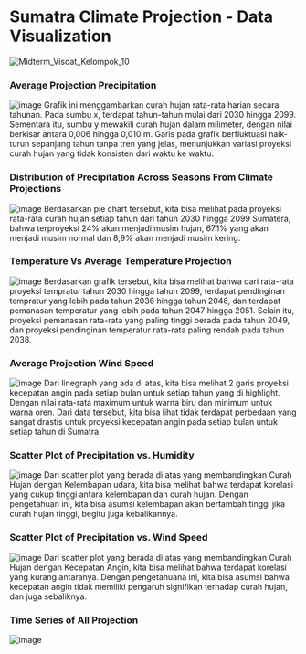 # Sumatra Climate Projection - Data Visualization

![Midterm_Visdat_Kelompok_10](https://github.com/dapraws/SumatraClimateProjection_DataVisualization/assets/122019775/f89101ed-3483-4299-8ac0-71f7754cd21e)


### Average Projection Precipitation 
![image](https://github.com/dapraws/SumatraClimateProjection_DataVisualization/assets/122019775/53969d99-cfda-4d6e-a3e3-ae55c168fa4a)
Grafik ini menggambarkan curah hujan rata-rata harian secara tahunan. Pada sumbu x, terdapat tahun-tahun mulai dari 2030 hingga 2099. Sementara itu, sumbu y mewakili curah hujan dalam milimeter, dengan nilai berkisar antara 0,006 hingga 0,010 m. Garis pada grafik berfluktuasi naik-turun sepanjang tahun tanpa tren yang jelas, menunjukkan variasi proyeksi curah hujan yang tidak konsisten dari waktu ke waktu.

### Distribution of Precipitation Across Seasons From Climate Projections
![image](https://github.com/dapraws/SumatraClimateProjection_DataVisualization/assets/122019775/aba01574-c95f-403a-94ed-81d822c34164)
Berdasarkan pie chart tersebut, kita bisa melihat pada proyeksi rata-rata curah hujan setiap tahun dari tahun 2030 hingga 2099 Sumatera, bahwa terproyeksi 24% akan menjadi musim hujan, 67.1% yang akan menjadi musim normal dan 8,9% akan menjadi musim kering.

### Temperature Vs Average Temperature Projection
![image](https://github.com/dapraws/SumatraClimateProjection_DataVisualization/assets/122019775/0dd49fdd-5665-40e3-9139-07c4bafe5467)
Berdasarkan grafik tersebut, kita bisa melihat bahwa dari rata-rata proyeksi tempratur tahun 2030 hingga tahun 2099, terdapat pendinginan tempratur yang lebih pada tahun 2036 hingga tahun 2046, dan terdapat pemanasan temperatur yang lebih pada tahun 2047 hingga 2051. Selain itu, proyeksi pemanasan rata-rata yang paling tinggi berada pada tahun 2049, dan proyeksi pendinginan temperatur rata-rata paling rendah pada tahun 2038.

### Average Projection Wind Speed 
![image](https://github.com/dapraws/SumatraClimateProjection_DataVisualization/assets/122019775/c41c7fd9-7dd0-43a2-bf55-4399b3634631)
Dari linegraph yang ada di atas, kita bisa melihat 2 garis proyeksi kecepatan angin pada setiap bulan untuk setiap tahun yang di highlight. Dengan nilai rata-rata maximum untuk warna biru dan minimum untuk warna oren. Dari data tersebut, kita bisa lihat tidak terdapat perbedaan yang sangat drastis untuk proyeksi kecepatan angin pada setiap bulan untuk setiap tahun di Sumatra.

### Scatter Plot of Precipitation vs. Humidity
![image](https://github.com/dapraws/SumatraClimateProjection_DataVisualization/assets/122019775/f941fce0-35f5-43b6-9c33-026904f3ec5a)
Dari scatter plot yang berada di atas yang membandingkan Curah Hujan dengan Kelembapan udara, kita bisa melihat bahwa terdapat korelasi yang cukup tinggi antara kelembapan dan curah hujan. Dengan pengetahuan ini, kita bisa asumsi kelembapan akan bertambah tinggi jika curah hujan tinggi, begitu juga kebalikannya.

### Scatter Plot of Precipitation vs. Wind Speed
![image](https://github.com/dapraws/SumatraClimateProjection_DataVisualization/assets/122019775/841cee2e-bd1a-4258-af5c-8f5adb64e79c)
Dari scatter plot yang berada di atas yang membandingkan Curah Hujan dengan Kecepatan Angin, kita bisa melihat bahwa terdapat korelasi yang kurang antaranya. Dengan pengetahuana ini, kita bisa asumsi bahwa kecepatan angin tidak memiliki pengaruh signifikan terhadap curah hujan, dan juga sebaliknya.

### Time Series of All Projection
![image](https://github.com/dapraws/SumatraClimateProjection_DataVisualization/assets/122019775/6a272d6a-78a4-49a5-9496-63b1d0220894)



